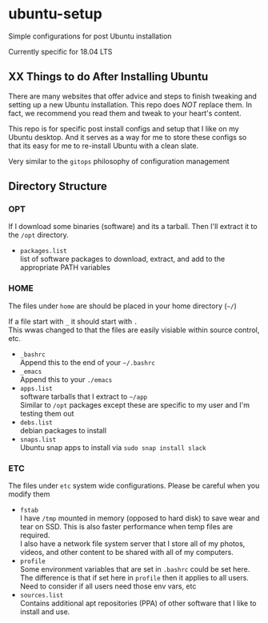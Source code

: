 # ubuntu-setup

Simple configurations for post Ubuntu installation

Currently specific for 18.04 LTS

## XX Things to do After Installing Ubuntu

There are many websites that offer advice and steps to finish tweaking and setting up a new Ubuntu installation.
This repo does *NOT* replace them. In fact, we recommend you read them and tweak to your heart's content.

This repo is for specific post install configs and setup that I like on my Ubuntu desktop.
And it serves as a way for me to store these configs so that its easy for me to re-install Ubuntu with a clean slate.

Very similar to the `gitops` philosophy of configuration management

## Directory Structure

### OPT

If I download some binaries (software) and its a tarball. Then I'll extract it to the `/opt` directory.

* `packages.list`  
list of software packages to download, extract, and add to the appropriate PATH variables

### HOME

The files under `home` are should be placed in your home directory (`~/`)

If a file start with `_` it should start with `.`  
This wwas changed to that the files are easily visiable within source control, etc.

* `_bashrc`  
Append this to the end of your `~/.bashrc`
* `_emacs`  
Append this to your `./emacs`
* `apps.list`  
software tarballs that I extract to `~/app`  
Similar to `/opt` packages except these are specific to my user and I'm testing them out
* `debs.list`  
debian packages to install
* `snaps.list`  
Ubuntu snap apps to install via `sudo snap install slack`

### ETC

The files under `etc` system wide configurations. Please be careful when you modify them

* `fstab`  
I have `/tmp` mounted in memory (opposed to hard disk) to save wear and tear on SSD. This is also faster performance when temp files are required.  
I also have a network file system server that I store all of my photos, videos, and other content to be shared with all of my computers.  
* `profile`  
Some environment variables that are set in `.bashrc` could be set here. The difference is that if set here in `profile` then it applies to all users. Need to consider if all users need those env vars, etc
* `sources.list`  
Contains additional apt repositories (PPA) of other software that I like to install and use.
